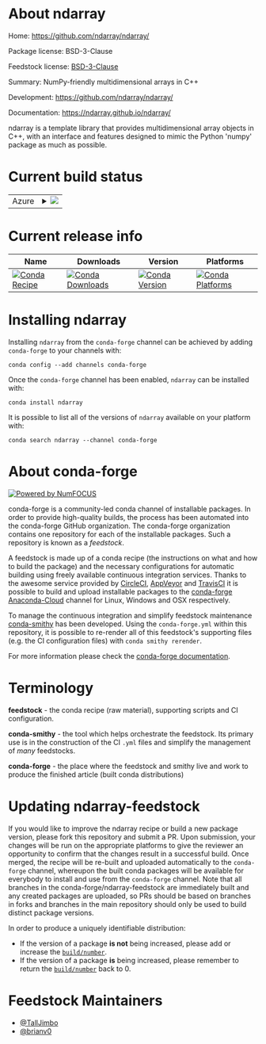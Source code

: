 About ndarray
=============

Home: https://github.com/ndarray/ndarray/

Package license: BSD-3-Clause

Feedstock license: [BSD-3-Clause](https://github.com/conda-forge/ndarray-feedstock/blob/master/LICENSE.txt)

Summary: NumPy-friendly multidimensional arrays in C++

Development: https://github.com/ndarray/ndarray/

Documentation: https://ndarray.github.io/ndarray/

ndarray is a template library that provides multidimensional array objects in C++, with an
interface and features designed to mimic the Python 'numpy' package as much as possible.


Current build status
====================


<table>
    
  <tr>
    <td>Azure</td>
    <td>
      <details>
        <summary>
          <a href="https://dev.azure.com/conda-forge/feedstock-builds/_build/latest?definitionId=7298&branchName=master">
            <img src="https://dev.azure.com/conda-forge/feedstock-builds/_apis/build/status/ndarray-feedstock?branchName=master">
          </a>
        </summary>
        <table>
          <thead><tr><th>Variant</th><th>Status</th></tr></thead>
          <tbody><tr>
              <td>linux_64_boost1.72.0</td>
              <td>
                <a href="https://dev.azure.com/conda-forge/feedstock-builds/_build/latest?definitionId=7298&branchName=master">
                  <img src="https://dev.azure.com/conda-forge/feedstock-builds/_apis/build/status/ndarray-feedstock?branchName=master&jobName=linux&configuration=linux_64_boost1.72.0" alt="variant">
                </a>
              </td>
            </tr><tr>
              <td>linux_64_boost1.74.0</td>
              <td>
                <a href="https://dev.azure.com/conda-forge/feedstock-builds/_build/latest?definitionId=7298&branchName=master">
                  <img src="https://dev.azure.com/conda-forge/feedstock-builds/_apis/build/status/ndarray-feedstock?branchName=master&jobName=linux&configuration=linux_64_boost1.74.0" alt="variant">
                </a>
              </td>
            </tr><tr>
              <td>osx_64_boost1.72.0</td>
              <td>
                <a href="https://dev.azure.com/conda-forge/feedstock-builds/_build/latest?definitionId=7298&branchName=master">
                  <img src="https://dev.azure.com/conda-forge/feedstock-builds/_apis/build/status/ndarray-feedstock?branchName=master&jobName=osx&configuration=osx_64_boost1.72.0" alt="variant">
                </a>
              </td>
            </tr><tr>
              <td>osx_64_boost1.74.0</td>
              <td>
                <a href="https://dev.azure.com/conda-forge/feedstock-builds/_build/latest?definitionId=7298&branchName=master">
                  <img src="https://dev.azure.com/conda-forge/feedstock-builds/_apis/build/status/ndarray-feedstock?branchName=master&jobName=osx&configuration=osx_64_boost1.74.0" alt="variant">
                </a>
              </td>
            </tr><tr>
              <td>osx_arm64</td>
              <td>
                <a href="https://dev.azure.com/conda-forge/feedstock-builds/_build/latest?definitionId=7298&branchName=master">
                  <img src="https://dev.azure.com/conda-forge/feedstock-builds/_apis/build/status/ndarray-feedstock?branchName=master&jobName=osx&configuration=osx_arm64_" alt="variant">
                </a>
              </td>
            </tr>
          </tbody>
        </table>
      </details>
    </td>
  </tr>
</table>

Current release info
====================

| Name | Downloads | Version | Platforms |
| --- | --- | --- | --- |
| [![Conda Recipe](https://img.shields.io/badge/recipe-ndarray-green.svg)](https://anaconda.org/conda-forge/ndarray) | [![Conda Downloads](https://img.shields.io/conda/dn/conda-forge/ndarray.svg)](https://anaconda.org/conda-forge/ndarray) | [![Conda Version](https://img.shields.io/conda/vn/conda-forge/ndarray.svg)](https://anaconda.org/conda-forge/ndarray) | [![Conda Platforms](https://img.shields.io/conda/pn/conda-forge/ndarray.svg)](https://anaconda.org/conda-forge/ndarray) |

Installing ndarray
==================

Installing `ndarray` from the `conda-forge` channel can be achieved by adding `conda-forge` to your channels with:

```
conda config --add channels conda-forge
```

Once the `conda-forge` channel has been enabled, `ndarray` can be installed with:

```
conda install ndarray
```

It is possible to list all of the versions of `ndarray` available on your platform with:

```
conda search ndarray --channel conda-forge
```


About conda-forge
=================

[![Powered by NumFOCUS](https://img.shields.io/badge/powered%20by-NumFOCUS-orange.svg?style=flat&colorA=E1523D&colorB=007D8A)](http://numfocus.org)

conda-forge is a community-led conda channel of installable packages.
In order to provide high-quality builds, the process has been automated into the
conda-forge GitHub organization. The conda-forge organization contains one repository
for each of the installable packages. Such a repository is known as a *feedstock*.

A feedstock is made up of a conda recipe (the instructions on what and how to build
the package) and the necessary configurations for automatic building using freely
available continuous integration services. Thanks to the awesome service provided by
[CircleCI](https://circleci.com/), [AppVeyor](https://www.appveyor.com/)
and [TravisCI](https://travis-ci.com/) it is possible to build and upload installable
packages to the [conda-forge](https://anaconda.org/conda-forge)
[Anaconda-Cloud](https://anaconda.org/) channel for Linux, Windows and OSX respectively.

To manage the continuous integration and simplify feedstock maintenance
[conda-smithy](https://github.com/conda-forge/conda-smithy) has been developed.
Using the ``conda-forge.yml`` within this repository, it is possible to re-render all of
this feedstock's supporting files (e.g. the CI configuration files) with ``conda smithy rerender``.

For more information please check the [conda-forge documentation](https://conda-forge.org/docs/).

Terminology
===========

**feedstock** - the conda recipe (raw material), supporting scripts and CI configuration.

**conda-smithy** - the tool which helps orchestrate the feedstock.
                   Its primary use is in the construction of the CI ``.yml`` files
                   and simplify the management of *many* feedstocks.

**conda-forge** - the place where the feedstock and smithy live and work to
                  produce the finished article (built conda distributions)


Updating ndarray-feedstock
==========================

If you would like to improve the ndarray recipe or build a new
package version, please fork this repository and submit a PR. Upon submission,
your changes will be run on the appropriate platforms to give the reviewer an
opportunity to confirm that the changes result in a successful build. Once
merged, the recipe will be re-built and uploaded automatically to the
`conda-forge` channel, whereupon the built conda packages will be available for
everybody to install and use from the `conda-forge` channel.
Note that all branches in the conda-forge/ndarray-feedstock are
immediately built and any created packages are uploaded, so PRs should be based
on branches in forks and branches in the main repository should only be used to
build distinct package versions.

In order to produce a uniquely identifiable distribution:
 * If the version of a package **is not** being increased, please add or increase
   the [``build/number``](https://conda.io/docs/user-guide/tasks/build-packages/define-metadata.html#build-number-and-string).
 * If the version of a package **is** being increased, please remember to return
   the [``build/number``](https://conda.io/docs/user-guide/tasks/build-packages/define-metadata.html#build-number-and-string)
   back to 0.

Feedstock Maintainers
=====================

* [@TallJimbo](https://github.com/TallJimbo/)
* [@brianv0](https://github.com/brianv0/)

